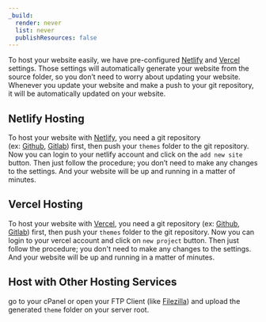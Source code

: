 ```yaml
---
_build:
  render: never
  list: never
  publishResources: false
---
```


To host your website easily, we have pre-configured [Netlify](https://netlify.com/) and [Vercel](https://vercel.com/) settings. Those settings will automatically generate your website from the source folder, so you don’t need to worry about updating your website. Whenever you update your website and make a push to your git repository, it will be automatically updated on your website.

## Netlify Hosting

To host your website with [Netlify](https://netlify.com/), you need a git repository (ex: [Github](https://github.com/), [Gitlab](https://gitlab.com/)) first, then push your `themes` folder to the git repository. Now you can login to your netlify account and click on the `add new site` button. Then just follow the procedure; you don’t need to make any changes to the settings. And your website will be up and running in a matter of minutes.

## Vercel Hosting

To host your website with [Vercel](https://vercel.com), you need a git repository (ex: [Github](https://github.com/), [Gitlab](https://gitlab.com/)) first, then push your `themes` folder to the git repository. Now you can login to your vercel account and click on `new project` button. Then just follow the procedure; you don't need to make any changes to the settings. And your website will be up and running in a matter of minutes.

## Host with Other Hosting Services

go to your cPanel or open your FTP Client (like [Filezilla](https://sourceforge.net/projects/filezilla/files/)) and upload the generated `theme` folder on your server root.
